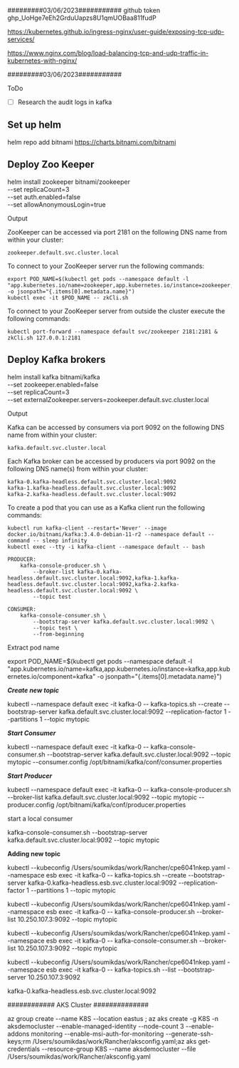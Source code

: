 #########03/06/2023###########
github token
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

https://kubernetes.github.io/ingress-nginx/user-guide/exposing-tcp-udp-services/

https://www.nginx.com/blog/load-balancing-tcp-and-udp-traffic-in-kubernetes-with-nginx/

#########03/06/2023###########

ToDo

- [ ] Research the audit logs in kafka

## Set up helm
helm repo add bitnami https://charts.bitnami.com/bitnami

## Deploy Zoo Keeper
helm install zookeeper bitnami/zookeeper \
  --set replicaCount=3 \
  --set auth.enabled=false \
  --set allowAnonymousLogin=true

Output

ZooKeeper can be accessed via port 2181 on the following DNS name from within your cluster:

    zookeeper.default.svc.cluster.local

To connect to your ZooKeeper server run the following commands:

    export POD_NAME=$(kubectl get pods --namespace default -l "app.kubernetes.io/name=zookeeper,app.kubernetes.io/instance=zookeeper,app.kubernetes.io/component=zookeeper" -o jsonpath="{.items[0].metadata.name}")
    kubectl exec -it $POD_NAME -- zkCli.sh

To connect to your ZooKeeper server from outside the cluster execute the following commands:

    kubectl port-forward --namespace default svc/zookeeper 2181:2181 &
    zkCli.sh 127.0.0.1:2181


## Deploy Kafka brokers
helm install kafka bitnami/kafka \
  --set zookeeper.enabled=false \
  --set replicaCount=3 \
  --set externalZookeeper.servers=zookeeper.default.svc.cluster.local

  Output

  Kafka can be accessed by consumers via port 9092 on the following DNS name from within your cluster:

    kafka.default.svc.cluster.local

Each Kafka broker can be accessed by producers via port 9092 on the following DNS name(s) from within your cluster:

    kafka-0.kafka-headless.default.svc.cluster.local:9092
    kafka-1.kafka-headless.default.svc.cluster.local:9092
    kafka-2.kafka-headless.default.svc.cluster.local:9092

To create a pod that you can use as a Kafka client run the following commands:

    kubectl run kafka-client --restart='Never' --image docker.io/bitnami/kafka:3.4.0-debian-11-r2 --namespace default --command -- sleep infinity
    kubectl exec --tty -i kafka-client --namespace default -- bash

    PRODUCER:
        kafka-console-producer.sh \
            --broker-list kafka-0.kafka-headless.default.svc.cluster.local:9092,kafka-1.kafka-headless.default.svc.cluster.local:9092,kafka-2.kafka-headless.default.svc.cluster.local:9092 \
            --topic test

    CONSUMER:
        kafka-console-consumer.sh \
            --bootstrap-server kafka.default.svc.cluster.local:9092 \
            --topic test \
            --from-beginning


Extract pod name

export POD_NAME=$(kubectl get pods --namespace default -l "app.kubernetes.io/name=kafka,app.kubernetes.io/instance=kafka,app.kubernetes.io/component=kafka" -o jsonpath="{.items[0].metadata.name}")

***Create new topic***

kubectl --namespace default exec -it kafka-0 -- kafka-topics.sh --create --bootstrap-server kafka.default.svc.cluster.local:9092 --replication-factor 1 --partitions 1 --topic mytopic

***Start Consumer***

kubectl --namespace default exec -it kafka-0 -- kafka-console-consumer.sh --bootstrap-server kafka.default.svc.cluster.local:9092 --topic mytopic --consumer.config /opt/bitnami/kafka/conf/consumer.properties


***Start Producer***

kubectl --namespace default exec -it kafka-0 -- kafka-console-producer.sh --broker-list kafka.default.svc.cluster.local:9092 --topic mytopic --producer.config /opt/bitnami/kafka/conf/producer.properties

start a local consumer

kafka-console-consumer.sh --bootstrap-server kafka.default.svc.cluster.local:9092 --topic mytopic

**Adding new topic** 

kubectl --kubeconfig /Users/soumikdas/work/Rancher/cpe6041nkep.yaml --namespace esb exec -it kafka-0 -- kafka-topics.sh --create --bootstrap-server kafka-0.kafka-headless.esb.svc.cluster.local:9092 --replication-factor 1 --partitions 1 --topic mytopic


kubectl --kubeconfig /Users/soumikdas/work/Rancher/cpe6041nkep.yaml --namespace esb exec -it kafka-0 -- kafka-console-producer.sh --broker-list 10.250.107.3:9092 --topic mytopic


kubectl --kubeconfig /Users/soumikdas/work/Rancher/cpe6041nkep.yaml --namespace esb exec -it kafka-0 -- kafka-console-consumer.sh --broker-list 10.250.107.3:9092 --topic mytopic


kubectl --kubeconfig /Users/soumikdas/work/Rancher/cpe6041nkep.yaml --namespace esb exec -it kafka-0 -- kafka-topics.sh --list --bootstrap-server 10.250.107.3:9092


kafka-0.kafka-headless.esb.svc.cluster.local:9092

############ AKS Cluster ##############

az group create --name K8S --location eastus ; az aks create -g K8S -n aksdemocluster --enable-managed-identity --node-count 3 --enable-addons monitoring --enable-msi-auth-for-monitoring  --generate-ssh-keys;rm /Users/soumikdas/work/Rancher/aksconfig.yaml;az aks get-credentials --resource-group K8S --name aksdemocluster --file /Users/soumikdas/work/Rancher/aksconfig.yaml

